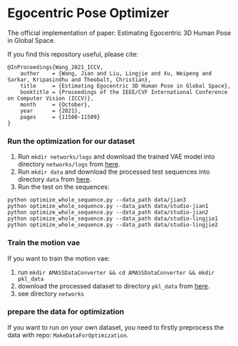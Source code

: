 # Egocentric Pose Optimizer

The official implementation of paper: Estimating Egocentric 3D Human Pose in Global Space.

If you find this repository useful, please cite:

```
@InProceedings{Wang_2021_ICCV,
    author    = {Wang, Jian and Liu, Lingjie and Xu, Weipeng and Sarkar, Kripasindhu and Theobalt, Christian},
    title     = {Estimating Egocentric 3D Human Pose in Global Space},
    booktitle = {Proceedings of the IEEE/CVF International Conference on Computer Vision (ICCV)},
    month     = {October},
    year      = {2021},
    pages     = {11500-11509}
}
```


### Run the optimization for our dataset

1. Run ```mkdir networks/logs``` and download the trained VAE model into directory ```networks/logs``` from [here](https://nextcloud.mpi-klsb.mpg.de/index.php/s/ibBB7TbEsWQrMJa).
2. Run ```mkdir data``` and download the processed test sequences into directory ```data``` from [here](https://nextcloud.mpi-klsb.mpg.de/index.php/s/kLNeAdbJzmSYKsZ).
3. Run the test on the sequences:
```
python optimize_whole_sequence.py --data_path data/jian3
python optimize_whole_sequence.py --data_path data/studio-jian1
python optimize_whole_sequence.py --data_path data/studio-jian2
python optimize_whole_sequence.py --data_path data/studio-lingjie1
python optimize_whole_sequence.py --data_path data/studio-lingjie2
```

### Train the motion vae

If you want to train the motion vae:

1. run ```mkdir AMASSDataConverter && cd AMASSDataConverter && mkdir pkl_data```
2. download the processed dataset to directory ```pkl_data``` from [here](https://nextcloud.mpi-klsb.mpg.de/index.php/s/aaGCsZ4Sgz4ftge).
3. see directory ```networks```

### prepare the data for optimization
If you want to run on your own dataset,
you need to firstly preprocess the data with repo: ```MakeDataForOptimization```.

